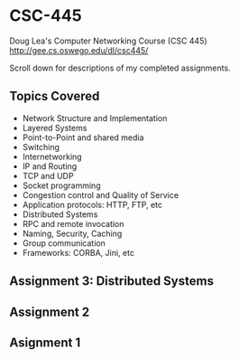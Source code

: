 # CSC-445
Doug Lea's Computer Networking Course (CSC 445)
http://gee.cs.oswego.edu/dl/csc445/

Scroll down for descriptions of my completed assignments.

## Topics Covered

* Network Structure and Implementation
* Layered Systems
* Point-to-Point and shared media
* Switching
* Internetworking
* IP and Routing
* TCP and UDP
* Socket programming
* Congestion control and Quality of Service
* Application protocols: HTTP, FTP, etc
* Distributed Systems
* RPC and remote invocation
* Naming, Security, Caching
* Group communication
* Frameworks: CORBA, Jini, etc

## Assignment 3: Distributed Systems

## Assignment 2

## Asignment 1
